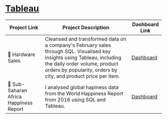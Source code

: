 # [Tableau](https://public.tableau.com/app/profile/kordai)


|Project Link|	Project Description	|Dashboard Link|
| --- | --- |--- |
| 📲 Hardware Sales	| Cleansed and transformed data on a company's February sales through SQL. Visualised key insights using Tableau, including the daily order volume, product orders by popularity, orders by city, and product price per item.	| [Dashboard](https://public.tableau.com/app/profile/kordai/viz/FebruarySalesOverview_16873699203260/Dashboard1) |
| 🫥 Sub-Saharan Africa Happiness Report|	I analysed global hapiness data from the World Happiness Report from 2016 using SQL and Tableau.	|[Dashboard](https://public.tableau.com/app/profile/kordai/viz/Sub-SaharanAfricaHappinessReport/Dashboard1)|
